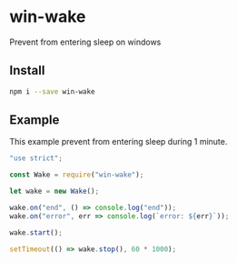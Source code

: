 # win-wake
Prevent from entering sleep on windows

## Install
```sh
npm i --save win-wake
```

## Example
This example prevent from entering sleep during 1 minute.

```js
"use strict";

const Wake = require("win-wake");

let wake = new Wake();

wake.on("end", () => console.log("end"));
wake.on("error", err => console.log(`error: ${err}`));

wake.start();

setTimeout(() => wake.stop(), 60 * 1000);
```
